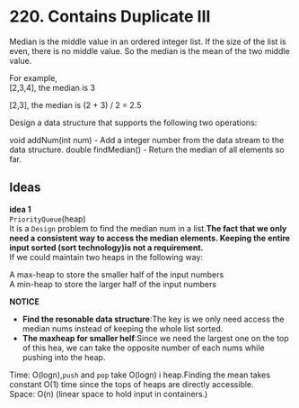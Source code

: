 # 220. Contains Duplicate III       

Median is the middle value in an ordered integer list. If the size of the list is even, there is no middle value. So the median is the mean of the two middle value.     

For example,    
[2,3,4], the median is 3

[2,3], the median is (2 + 3) / 2 = 2.5     

Design a data structure that supports the following two operations:           

void addNum(int num) - Add a integer number from the data stream to the data structure.
double findMedian() - Return the median of all elements so far.    
          

## Ideas  
**idea 1**   
`PriorityQueue`(heap)      
It is a `Design` problem to find the median num in a list.**The fact that we only need a consistent way to access the median elements. Keeping the entire input sorted (sort technology)is not a requirement.**        
If we could maintain two heaps in the following way:     

A max-heap to store the smaller half of the input numbers     
A min-heap to store the larger half of the input numbers          
                  

**NOTICE**      
* **Find the resonable data structure**:The key is we only need access the median nums instead of keeping the whole list sorted.      
* **The maxheap for smaller helf**:Since we need the largest one on the top of this hea, we can take the opposite number of each nums while pushing into the heap.                 

Time: O(logn),`push` and `pop` take O(logn) i heap.Finding the mean takes constant O(1) time since the tops of heaps are directly accessible.      
Space: O(n) (linear space to hold input in containers.)                     
